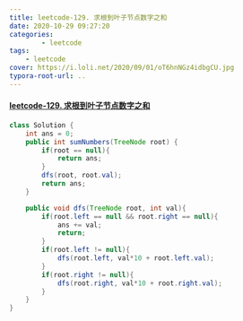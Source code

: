 ```yaml
---
title: leetcode-129. 求根到叶子节点数字之和
date: 2020-10-29 09:27:20
categories: 
		- leetcode
tags: 
	- leetcode
cover: https://i.loli.net/2020/09/01/oT6hnNGz4idbgCU.jpg
typora-root-url: ..
---
```


#### [leetcode-129. 求根到叶子节点数字之和](https://leetcode-cn.com/problems/sum-root-to-leaf-numbers/)

```java
class Solution {
    int ans = 0;
    public int sumNumbers(TreeNode root) {
        if(root == null){
            return ans;
        }
        dfs(root, root.val);
        return ans;
    }

    public void dfs(TreeNode root, int val){
        if(root.left == null && root.right == null){
            ans += val;
            return;
        }
        if(root.left != null){
            dfs(root.left, val*10 + root.left.val);
        }
        if(root.right != null){
            dfs(root.right, val*10 + root.right.val);
        }
    }
}
```

